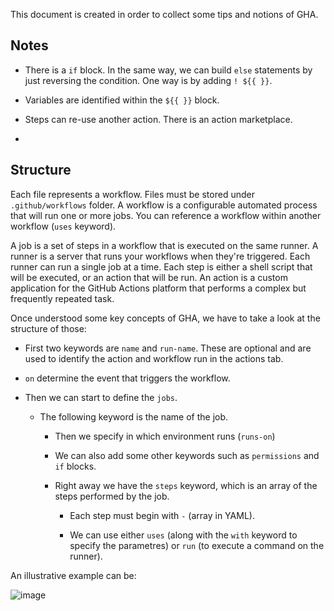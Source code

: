 This document is created in order to collect some tips and notions of GHA.

## Notes

* There is a `if` block. 
In the same way, we can build `else` statements by just reversing the condition. 
One way is by adding `! ${{ }}`.

* Variables are identified within the `${{ }}` block.

* Steps can re-use another action. There is an action marketplace.

* 


## Structure

Each file represents a workflow.
Files must be stored under `.github/workflows` folder.
A workflow is a configurable automated process that will run one or more jobs.
You can reference a workflow within another workflow (`uses` keyword).

A job is a set of steps in a workflow that is executed on the same runner. 
A runner is a server that runs your workflows when they're triggered. 
Each runner can run a single job at a time.
Each step is either a shell script that will be executed, or an action that will be run.
An action is a custom application for the GitHub Actions platform that performs a complex but frequently repeated task. 

Once understood some key concepts of GHA, we have to take a look at the structure of those:

* First two keywords are `name` and `run-name`.
These are optional and are used to identify the action and workflow run in the actions tab.

* `on` determine the event that triggers the workflow.

* Then we can start to define the `jobs`. 

    *  The following keyword is the name of the job.

        * Then we specify in which environment runs (`runs-on`)

        * We can also add some other keywords such as `permissions` and `if` blocks.
        
        * Right away we have the `steps` keyword, which is an array of the steps performed by the job.

            * Each step must begin with `-` (array in YAML). 

            * We can use either `uses` (along with the `with` keyword to specify the parametres) or `run` (to execute a command on the runner).


An illustrative example can be:

![image](https://docs.github.com/assets/cb-33882/mw-1000/images/help/actions/overview-actions-event.webp)